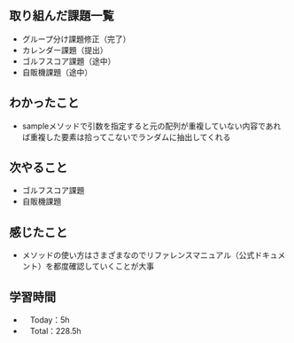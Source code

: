 ## 取り組んだ課題一覧
- グループ分け課題修正（完了）
- カレンダー課題（提出）
- ゴルフスコア課題（途中）
- 自販機課題（途中）

## わかったこと
- sampleメソッドで引数を指定すると元の配列が重複していない内容であれば重複した要素は拾ってこないでランダムに抽出してくれる

## 次やること
- ゴルフスコア課題
- 自販機課題

## 感じたこと
- メソッドの使い方はさまざまなのでリファレンスマニュアル（公式ドキュメント）を都度確認していくことが大事

## 学習時間
- 　Today：5h
- 　Total：228.5h